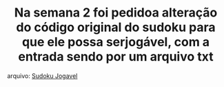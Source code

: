 <h1 align='center'>Na semana 2 foi pedidoa alteração do código original do sudoku para que ele possa serjogável, com a entrada sendo por um arquivo txt</h1>

arquivo: [Sudoku Jogavel](https://github.com/Castelanii/AED/blob/main/Semana2/Sudokupreencher.cpp)<br>
